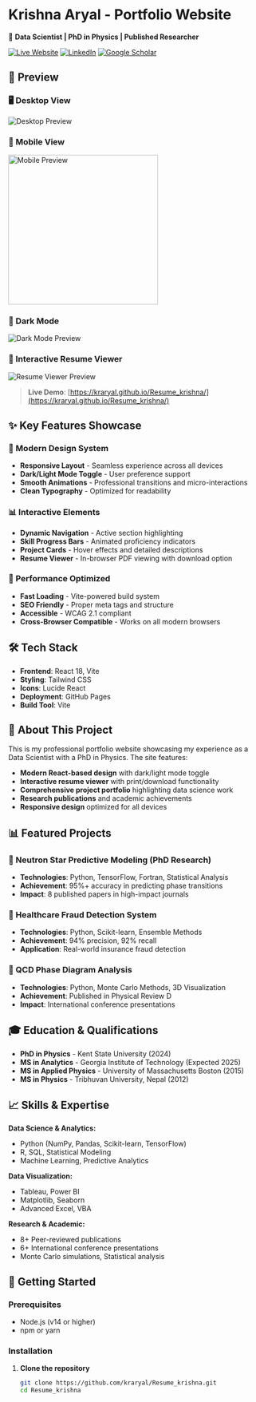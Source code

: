 # Krishna Aryal - Portfolio Website

🎯 **Data Scientist | PhD in Physics | Published Researcher**

[![Live Website](https://img.shields.io/badge/🌐%20Live%20Website-Visit%20Portfolio-blue?style=for-the-badge)](https://kraryal.github.io/Resume_krishna/)
[![LinkedIn](https://img.shields.io/badge/LinkedIn-Connect-0077B5?style=for-the-badge&logo=linkedin)](https://linkedin.com/in/krishna-aryal1)
[![Google Scholar](https://img.shields.io/badge/Google%20Scholar-Publications-4285F4?style=for-the-badge&logo=google-scholar)](https://scholar.google.com/citations?user=fsWWqa0AAAAJ)

## 📸 Preview

### 🖥️ Desktop View
![Desktop Preview](https://user-images.githubusercontent.com/placeholder/desktop-preview.png)

### 📱 Mobile View
<img src="https://user-images.githubusercontent.com/placeholder/mobile-preview.png" width="300" alt="Mobile Preview">

### 🌙 Dark Mode
![Dark Mode Preview](https://user-images.githubusercontent.com/placeholder/dark-mode-preview.png)

### 📄 Interactive Resume Viewer
![Resume Viewer Preview](https://user-images.githubusercontent.com/placeholder/resume-preview.png)

> **Live Demo**: [https://kraryal.github.io/Resume_krishna/](https://kraryal.github.io/Resume_krishna/)

## ✨ Key Features Showcase

### 🎨 Modern Design System
- **Responsive Layout** - Seamless experience across all devices
- **Dark/Light Mode Toggle** - User preference support
- **Smooth Animations** - Professional transitions and micro-interactions
- **Clean Typography** - Optimized for readability

### 📊 Interactive Elements
- **Dynamic Navigation** - Active section highlighting
- **Skill Progress Bars** - Animated proficiency indicators  
- **Project Cards** - Hover effects and detailed descriptions
- **Resume Viewer** - In-browser PDF viewing with download option

### 🚀 Performance Optimized
- **Fast Loading** - Vite-powered build system
- **SEO Friendly** - Proper meta tags and structure
- **Accessible** - WCAG 2.1 compliant
- **Cross-Browser Compatible** - Works on all modern browsers

## 🛠️ Tech Stack

- **Frontend**: React 18, Vite
- **Styling**: Tailwind CSS
- **Icons**: Lucide React
- **Deployment**: GitHub Pages
- **Build Tool**: Vite

## 🎯 About This Project

This is my professional portfolio website showcasing my experience as a Data Scientist with a PhD in Physics. The site features:

- **Modern React-based design** with dark/light mode toggle
- **Interactive resume viewer** with print/download functionality  
- **Comprehensive project portfolio** highlighting data science work
- **Research publications** and academic achievements
- **Responsive design** optimized for all devices

## 📊 Featured Projects

### 🧬 Neutron Star Predictive Modeling (PhD Research)
- **Technologies**: Python, TensorFlow, Fortran, Statistical Analysis
- **Achievement**: 95%+ accuracy in predicting phase transitions
- **Impact**: 8 published papers in high-impact journals

### 🏥 Healthcare Fraud Detection System
- **Technologies**: Python, Scikit-learn, Ensemble Methods
- **Achievement**: 94% precision, 92% recall
- **Application**: Real-world insurance fraud detection

### 🔬 QCD Phase Diagram Analysis  
- **Technologies**: Python, Monte Carlo Methods, 3D Visualization
- **Achievement**: Published in Physical Review D
- **Impact**: International conference presentations

## 🎓 Education & Qualifications

- **PhD in Physics** - Kent State University (2024)
- **MS in Analytics** - Georgia Institute of Technology (Expected 2025)
- **MS in Applied Physics** - University of Massachusetts Boston (2015)
- **MS in Physics** - Tribhuvan University, Nepal (2012)

## 📈 Skills & Expertise

**Data Science & Analytics:**
- Python (NumPy, Pandas, Scikit-learn, TensorFlow)
- R, SQL, Statistical Modeling
- Machine Learning, Predictive Analytics

**Data Visualization:**
- Tableau, Power BI
- Matplotlib, Seaborn
- Advanced Excel, VBA

**Research & Academic:**
- 8+ Peer-reviewed publications
- 6+ International conference presentations
- Monte Carlo simulations, Statistical analysis

## 🚀 Getting Started

### Prerequisites
- Node.js (v14 or higher)
- npm or yarn

### Installation

1. **Clone the repository**
   ```bash
   git clone https://github.com/kraryal/Resume_krishna.git
   cd Resume_krishna
